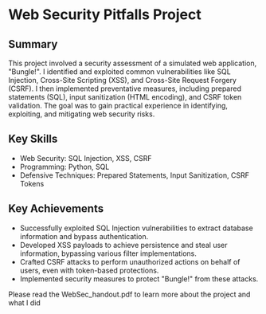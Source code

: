 # Web Security Pitfalls Project

## Summary

This project involved a security assessment of a simulated web application, "Bungle!". I identified and exploited common vulnerabilities like SQL Injection, Cross-Site Scripting (XSS), and Cross-Site Request Forgery (CSRF).  I then implemented preventative measures, including prepared statements (SQL), input sanitization (HTML encoding), and CSRF token validation.  The goal was to gain practical experience in identifying, exploiting, and mitigating web security risks.

## Key Skills

*   Web Security: SQL Injection, XSS, CSRF
*   Programming: Python, SQL
*   Defensive Techniques: Prepared Statements, Input Sanitization, CSRF Tokens

## Key Achievements

*   Successfully exploited SQL Injection vulnerabilities to extract database information and bypass authentication.
*   Developed XSS payloads to achieve persistence and steal user information, bypassing various filter implementations.
*   Crafted CSRF attacks to perform unauthorized actions on behalf of users, even with token-based protections.
*   Implemented security measures to protect "Bungle!" from these attacks.

Please read the WebSec_handout.pdf to learn more about the project and what I did
